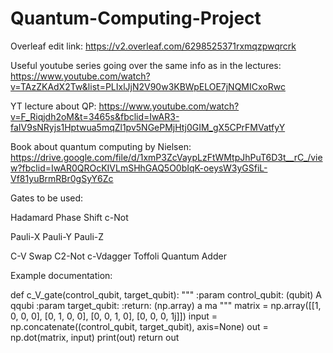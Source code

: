 # Quantum-Computing-Project

Overleaf edit link: https://v2.overleaf.com/6298525371rxmqzpwqrcrk 


Useful youtube series going over the same info as in the lectures: https://www.youtube.com/watch?v=TAzZKAdX2Tw&list=PLIxlJjN2V90w3KBWpELOE7jNQMICxoRwc

YT lecture about QP: https://www.youtube.com/watch?v=F_Riqjdh2oM&t=3465s&fbclid=IwAR3-faIV9sNRyjs1Hptwua5mqZl1pv5NGePMjHtj0GIM_gX5CPrFMVatfyY

Book about quantum computing by Nielsen: https://drive.google.com/file/d/1xmP3ZcVaypLzFtWMtpJhPuT6D3t__rC_/view?fbclid=IwAR0QROcKIVLmSHhGAQ5O0bIqK-oeysW3yGSfiL-Vf81yuBrmRBr0gSyY6Zc

Gates to be used:

Hadamard
Phase Shift
c-Not

Pauli-X
Pauli-Y
Pauli-Z

C-V
Swap
C2-Not
c-Vdagger
Toffoli
Quantum Adder


Example documentation:

def c_V_gate(control_qubit, target_qubit):
    """
    :param control_qubit: (qubit) A qqubi
    :param target_qubit:
    :return: (np.array) a ma
    """
    matrix = np.array([[1, 0, 0, 0],
                       [0, 1, 0, 0],
                       [0, 0, 1, 0],
                       [0, 0, 0, 1j]])
    input = np.concatenate((control_qubit, target_qubit), axis=None)
    out = np.dot(matrix, input)
    print(out)
    return out

